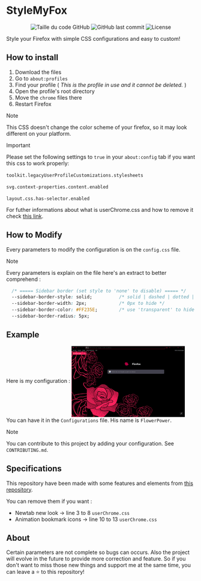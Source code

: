# StyleMyFox
<div align=center>
  <img alt="Taille du code GitHub" src="https://img.shields.io/github/languages/code-size/Wanous/StyleMyFox?label=taille%20du%20code">
  <img alt="GitHub last commit" src="https://img.shields.io/github/last-commit/Wanous/StyleMyFox?logo=github&style=plastic">
  <img alt="License" src="https://img.shields.io/github/license/Wanous/StyleMyFox?style=plastic">
</div>

Style your Firefox with simple CSS configurations and easy to custom!

## How to install 
1. Download the files
3. Go to `about:profiles`
2. Find your profile    ( *This is the profile in use and it cannot be deleted.* )
3. Open the profile's root directory
5. Move the `chrome` files there
6. Restart Firefox

> [!NOTE]
> This CSS doesn't change the color scheme of your firefox, so it may look different on your platform.


> [!IMPORTANT]
> Please set the following settings to `true` in your `about:config` tab if you want this css to work properly:
> 
> `toolkit.legacyUserProfileCustomizations.stylesheets`
> 
> `svg.context-properties.content.enabled`
> 
> `layout.css.has-selector.enabled`

For futher informations about what is userChrome.css and how to remove it check [this link](https://support.mozilla.org/en-US/kb/contributors-guide-firefox-advanced-customization).

## How to Modify 
Every parameters to modify the configuration is on the `config.css` file.
> [!NOTE]
> Every parameters is explain on the file here's an extract to better comprehend : 

```css
  /* ===== Sidebar border (set style to 'none' to disable) ===== */
  --sidebar-border-style: solid;          /* solid | dashed | dotted | none */
  --sidebar-border-width: 2px;            /* 0px to hide */
  --sidebar-border-color: #FF235E;        /* use 'transparent' to hide */
  --sidebar-border-radius: 5px;
```
## Example
Here is my configuration :
<img alt="Exemple_1.png" align="center"  height="60%" width="60%" src="Images/Exemple_1.png">
You can have it in the `Configurations` file. His name is `FlowerPower`.
> [!NOTE]
> You can contribute to this project by adding your configuration. See `CONTRIBUTING.md`.
## Specifications 

This repository have been made with some features and elements from [this repository](https://github.com/Bali10050/FirefoxCSS/tree/alt).

You can remove them if you want :
   - Newtab new look          → line 3  to 8   `userChrome.css`
   - Animation bookmark icons → line 10 to 13  `userChrome.css`

## About 

Certain parameters are not complete so bugs can occurs. Also the project will evolve in the future to provide more correction and feature. So if you don't want to miss those new things and support me at the same time, you can leave a ⭐ to this repository!
